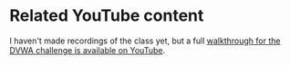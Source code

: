 # Related YouTube content

I haven't made recordings of the class yet, but a full [walkthrough for the DVWA challenge is available on YouTube](https://youtu.be/7al0ywJMG5A).

